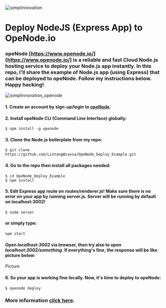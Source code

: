 ![simplinnovation](https://4.bp.blogspot.com/-f7YxPyqHAzY/WJ6VnkvE0SI/AAAAAAAADTQ/0tDQPTrVrtMAFT-q-1-3ktUQT5Il9FGdQCLcB/s350/simpLINnovation1a.png)

# Deploy NodeJS (Express App) to OpeNode.io

### opeNode [https://www.openode.io/](https://www.openode.io/) is a reliable and fast Cloud Node.js hosting service to deploy your Node.js app instantly. In this repo, I'll share the example of Node.js app (using Express) that can be deployed to opeNode. Follow my instructions below. Happy hacking!

![simplinnovation_openode](https://2.bp.blogspot.com/-BPHxkXB6KXA/WsmRUh7G9KI/AAAAAAAAD-Y/F6IdZpyTZxwgZQSpuTEekxD9cxVCO7bzACLcBGAs/s320/openode.png)

#### 1. Create an account by sign-up/login to [opeNode](https://www.openode.io/).

#### 2. Install opeNode CLI (Command Line Interface) globally:

```shell
$ npm install -g openode
```

#### 3. Clone the Node.js boilerplate from my repo:

```shell
$ git clone https://github.com/LintangWisesa/OpeNode_Deploy_Example.git
```

#### 4. Go to the repo then install all packages needed:

```shell
$ cd OpeNode_Deploy_Example
$ npm install
```

#### 5. Edit Express app route on routes/renderer.js! Make sure there is no error on your app by running server.js. Server will be running by default on localhost:3002!

```shell
$ node server
```

#### or simply type:

```shell
npm start
```

#### Open *localhost:3002* via browser, then try also to open *localhost:3002/something*. If everything's fine, the response will be like picture below:

Picture

#### 6. So your app is working fine locally. Now, it's time to deploy to opeNode:

```shell
$ openode deploy
```

### More information [click here](https://www.openode.io/openode-cli).
